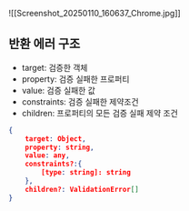 ![[Screenshot_20250110_160637_Chrome.jpg]]
## 반환 에러 구조
- target: 검증한 객체
- property: 검증 실패한 프로퍼티
- value: 검증 실패한 값
- constraints: 검증 실패한 제약조건
- children: 프로퍼티의 모든 검증 실패 제약 조건
```json
{
	target: Object,
	property: string,
	value: any,
	constraints?:{
		[type: string]: string
	},
	children?: ValidationError[]
}
```


